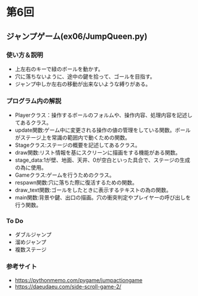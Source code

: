 # 第6回
## ジャンプゲーム(ex06/JumpQueen.py)
### 使い方＆説明
* 上左右のキーで緑のボールを動かす。
* 穴に落ちないように、途中の鍵を拾って、ゴールを目指す。
* ジャンプ中しか左右の移動が出来ないような縛りがある。
### プログラム内の解説
* Playerクラス：操作するボールのフォルムや、操作内容、処理内容を記述してあるクラス。
* update関数:ゲーム中に変更される操作の値の管理をしている関数。ボールがステージ上を常識の範囲内で動くための関数。
* Stageクラス:ステージの概要を記述してあるクラス。
* draw関数:リスト情報を基にスクリーンに描画をする機能がある関数。
* stage_data:1が壁、地面、天井、0が空白といった具合で、ステージの生成の為に使用。
* Gameクラス:ゲームを行うためのクラス。
* respawn関数:穴に落ちた際に復活するための関数。
* draw_text関数:ゴールをしたときに表示するテキストの為の関数。
* main関数:背景や鍵、出口の描画。穴の衝突判定やプレイヤーの呼び出しを行う関数。
### To Do
* ダブルジャンプ
* 溜めジャンプ
* 複数ステージ
### 参考サイト
* https://pythonmemo.com/pygame/jumpactiongame
* https://daeudaeu.com/side-scroll-game-2/
